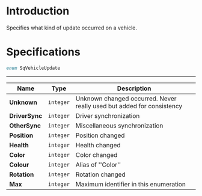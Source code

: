 # Introduction

Specifies what kind of update occurred on a vehicle.

# Specifications

```D
enum SqVehicleUpdate
```

----

| Name | Type | Description |
|---|---|---|
| **Unknown** | `integer` | Unknown changed occurred. Never really used but added for consistency |
| **DriverSync** | `integer` | Driver synchronization |
| **OtherSync** | `integer` | Miscellaneous synchronization |
| **Position** | `integer` | Position changed |
| **Health** | `integer` | Health changed |
| **Color** | `integer` | Color changed |
| **Colour** | `integer` | Alias of ''Color'' |
| **Rotation** | `integer` | Rotation changed |
| **Max** | `integer` | Maximum identifier in this enumeration |
